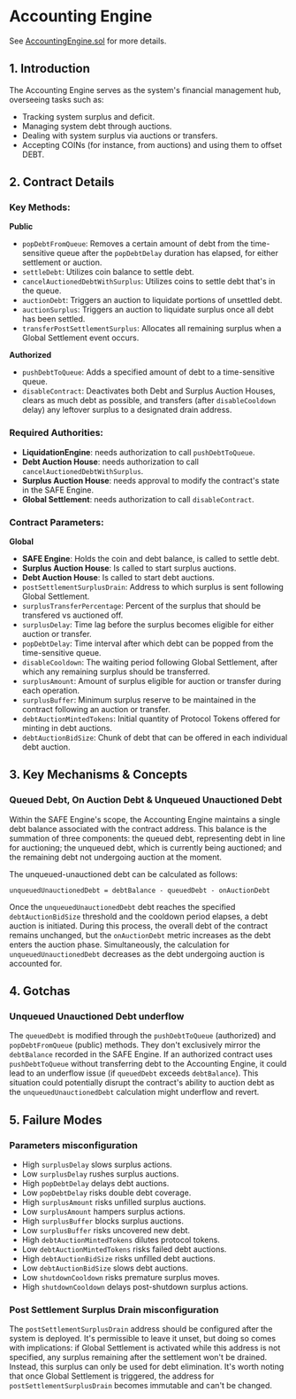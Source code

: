 # Accounting Engine

See [AccountingEngine.sol](/src/contracts/AccountingEngine.sol/contract.AccountingEngine.html) for more details.

## 1. Introduction

The Accounting Engine serves as the system's financial management hub, overseeing tasks such as:

- Tracking system surplus and deficit.
- Managing system debt through auctions.
- Dealing with system surplus via auctions or transfers.
- Accepting COINs (for instance, from auctions) and using them to offset DEBT.

## 2. Contract Details

### Key Methods:

**Public**

- `popDebtFromQueue`: Removes a certain amount of debt from the time-sensitive queue after the `popDebtDelay` duration has elapsed, for either settlement or auction.
- `settleDebt`: Utilizes coin balance to settle debt.
- `cancelAuctionedDebtWithSurplus`: Utilizes coins to settle debt that's in the queue.
- `auctionDebt`: Triggers an auction to liquidate portions of unsettled debt.
- `auctionSurplus`: Triggers an auction to liquidate surplus once all debt has been settled.
- `transferPostSettlementSurplus`: Allocates all remaining surplus when a Global Settlement event occurs.

**Authorized**

- `pushDebtToQueue`: Adds a specified amount of debt to a time-sensitive queue.
- `disableContract`: Deactivates both Debt and Surplus Auction Houses, clears as much debt as possible, and transfers (after `disableCooldown` delay) any leftover surplus to a designated drain address.

### Required Authorities:

- **LiquidationEngine**: needs authorization to call `pushDebtToQueue`.
- **Debt Auction House**: needs authorization to call `cancelAuctionedDebtWithSurplus`.
- **Surplus Auction House**: needs approval to modify the contract's state in the SAFE Engine.
- **Global Settlement**: needs authorization to call `disableContract`.

### Contract Parameters:

**Global**

- **SAFE Engine**: Holds the coin and debt balance, is called to settle debt.
- **Surplus Auction House**: Is called to start surplus auctions.
- **Debt Auction House**: Is called to start debt auctions.
- `postSettlementSurplusDrain`: Address to which surplus is sent following Global Settlement.
- `surplusTransferPercentage`: Percent of the surplus that should be transfered vs auctioned off.
- `surplusDelay`: Time lag before the surplus becomes eligible for either auction or transfer.
- `popDebtDelay`: Time interval after which debt can be popped from the time-sensitive queue.
- `disableCooldown`: The waiting period following Global Settlement, after which any remaining surplus should be transferred.
- `surplusAmount`: Amount of surplus eligible for auction or transfer during each operation.
- `surplusBuffer`: Minimum surplus reserve to be maintained in the contract following an auction or transfer.
- `debtAuctionMintedTokens`: Initial quantity of Protocol Tokens offered for minting in debt auctions.
- `debtAuctionBidSize`: Chunk of debt that can be offered in each individual debt auction.

## 3. Key Mechanisms & Concepts

### Queued Debt, On Auction Debt & Unqueued Unauctioned Debt

Within the SAFE Engine's scope, the Accounting Engine maintains a single debt balance associated with the contract address. This balance is the summation of three components: the queued debt, representing debt in line for auctioning; the unqueued debt, which is currently being auctioned; and the remaining debt not undergoing auction at the moment.

The unqueued-unauctioned debt can be calculated as follows:

```
unqueuedUnauctionedDebt = debtBalance - queuedDebt - onAuctionDebt
```

Once the `unqueuedUnauctionedDebt` debt reaches the specified `debtAuctionBidSize` threshold and the cooldown period elapses, a debt auction is initiated. During this process, the overall debt of the contract remains unchanged, but the `onAuctionDebt` metric increases as the debt enters the auction phase. Simultaneously, the calculation for `unqueuedUnauctionedDebt` decreases as the debt undergoing auction is accounted for.

## 4. Gotchas

### Unqueued Unauctioned Debt underflow

The `queuedDebt` is modified through the `pushDebtToQueue` (authorized) and `popDebtFromQueue` (public) methods. They don't exclusively mirror the `debtBalance` recorded in the SAFE Engine. If an authorized contract uses `pushDebtToQueue` without transferring debt to the Accounting Engine, it could lead to an underflow issue (if `queuedDebt` exceeds `debtBalance`). This situation could potentially disrupt the contract's ability to auction debt as the `unqueuedUnauctionedDebt` calculation might underflow and revert.

## 5. Failure Modes

### Parameters misconfiguration

- High `surplusDelay` slows surplus actions.
- Low `surplusDelay` rushes surplus auctions.
- High `popDebtDelay` delays debt auctions.
- Low `popDebtDelay` risks double debt coverage.
- High `surplusAmount` risks unfilled surplus auctions.
- Low `surplusAmount` hampers surplus actions.
- High `surplusBuffer` blocks surplus auctions.
- Low `surplusBuffer` risks uncovered new debt.
- High `debtAuctionMintedTokens` dilutes protocol tokens.
- Low `debtAuctionMintedTokens` risks failed debt auctions.
- High `debtAuctionBidSize` risks unfilled debt auctions.
- Low `debtAuctionBidSize` slows debt auctions.
- Low `shutdownCooldown` risks premature surplus moves.
- High `shutdownCooldown` delays post-shutdown surplus actions.

### Post Settlement Surplus Drain misconfiguration

The `postSettlementSurplusDrain` address should be configured after the system is deployed. It's permissible to leave it unset, but doing so comes with implications: if Global Settlement is activated while this address is not specified, any surplus remaining after the settlement won't be drained. Instead, this surplus can only be used for debt elimination. It's worth noting that once Global Settlement is triggered, the address for `postSettlementSurplusDrain` becomes immutable and can't be changed.
